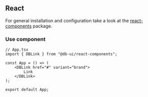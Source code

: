 ## React

For general installation and configuration take a look at
the [react-components](https://www.npmjs.com/package/@db-ui/react-components) package.

### Use component

```tsx App.tsx
// App.tsx
import { DBLink } from "@db-ui/react-components";

const App = () => (
	<DBLink href="#" variant="brand">
		Link
	</DBLink>
);

export default App;
```
